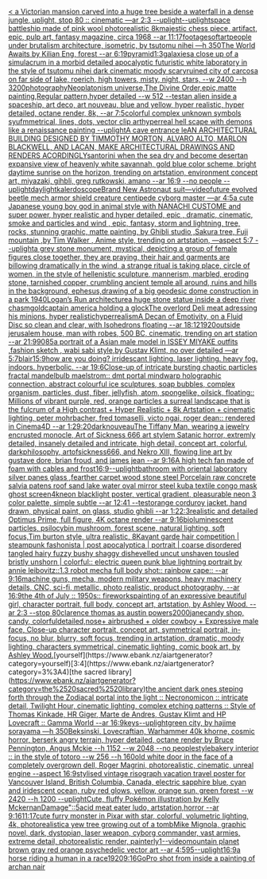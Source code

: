 [< a Victorian mansion carved into a huge tree beside a waterfall in a dense jungle, uplight, stop 80 :: cinematic —ar 2:3 --uplight](https://www.ebank.nz/aiartgenerator?category=%3C%2520a%2520Victorian%2520mansion%2520carved%2520into%2520a%2520huge%2520tree%2520beside%2520a%2520waterfall%2520in%2520a%2520dense%2520jungle%2C%2520uplight%2C%2520stop%252080%2520%3A%3A%2520cinematic%2520%E2%80%94ar%25202%3A3%2520--uplight)[--uplight](https://www.ebank.nz/aiartgenerator?category=--uplight)[space battleship made of pink wool photorealistic 8k](https://www.ebank.nz/aiartgenerator?category=space%2520battleship%2520made%2520of%2520pink%2520wool%2520photorealistic%25208k)[majestic chess piece, artifact, epic, pulp art, fantasy magazine, circa 1968 --ar 11:17](https://www.ebank.nz/aiartgenerator?category=majestic%2520chess%2520piece%2C%2520artifact%2C%2520epic%2C%2520pulp%2520art%2C%2520fantasy%2520magazine%2C%2520circa%25201968%2520--ar%252011%3A17)[footage](https://www.ebank.nz/aiartgenerator?category=footage)[soft](https://www.ebank.nz/aiartgenerator?category=soft)[art](https://www.ebank.nz/aiartgenerator?category=art)[people under brutalism architecture, isometric, by tsutomu nihei —h 350](https://www.ebank.nz/aiartgenerator?category=people%2520under%2520brutalism%2520architecture%2C%2520isometric%2C%2520by%2520tsutomu%2520nihei%2520%E2%80%94h%2520350)[The World Awaits by Kilian Eng, forest --ar 6:19](https://www.ebank.nz/aiartgenerator?category=The%2520World%2520Awaits%2520by%2520Kilian%2520Eng%2C%2520forest%2520--ar%25206%3A19)[pyramid](https://www.ebank.nz/aiartgenerator?category=pyramid)[1:3](https://www.ebank.nz/aiartgenerator?category=1%3A3)[galaxies](https://www.ebank.nz/aiartgenerator?category=galaxies)[a close up of a simulacrum in a morbid detailed apocalyptic futuristic white laboratory in the style of tsutomu nihei dark cinematic moody scary](https://www.ebank.nz/aiartgenerator?category=a%2520close%2520up%2520of%2520a%2520simulacrum%2520in%2520a%2520morbid%2520detailed%2520apocalyptic%2520futuristic%2520white%2520laboratory%2520in%2520the%2520style%2520of%2520tsutomu%2520nihei%2520dark%2520cinematic%2520moody%2520scary)[ruined city of carcosa on far side of lake, roerich, high towers, misty, night, stars, --w 2400 --h 3200](https://www.ebank.nz/aiartgenerator?category=ruined%2520city%2520of%2520carcosa%2520on%2520far%2520side%2520of%2520lake%2C%2520roerich%2C%2520high%2520towers%2C%2520misty%2C%2520night%2C%2520stars%2C%2520--w%25202400%2520--h%25203200)[photography](https://www.ebank.nz/aiartgenerator?category=photography)[Neoplatonism universe,The Divine Order,epic,matte painting,Regular pattern,hyper detailed --w 512 --test](https://www.ebank.nz/aiartgenerator?category=Neoplatonism%2520universe%2CThe%2520Divine%2520Order%2Cepic%2Cmatte%2520painting%2CRegular%2520pattern%2Chyper%2520detailed%2520--w%2520512%2520--test)[an alien inside a spaceship, art deco, art nouveau, blue and yellow, hyper realistic, hyper detailed, octane render, 8k, --ar 7:5](https://www.ebank.nz/aiartgenerator?category=an%2520alien%2520inside%2520a%2520spaceship%2C%2520art%2520deco%2C%2520art%2520nouveau%2C%2520blue%2520and%2520yellow%2C%2520hyper%2520realistic%2C%2520hyper%2520detailed%2C%2520octane%2520render%2C%25208k%2C%2520--ar%25207%3A5)[colorful complex unknown symbols syufmmetrical, lines, dots, vector clip art](https://www.ebank.nz/aiartgenerator?category=colorful%2520complex%2520unknown%2520symbols%2520syufmmetrical%2C%2520lines%2C%2520dots%2C%2520vector%2520clip%2520art)[hyperreal hell scape with demons like a renaissance painting --uplight](https://www.ebank.nz/aiartgenerator?category=hyperreal%2520hell%2520scape%2520with%2520demons%2520like%2520a%2520renaissance%2520painting%2520--uplight)[A cave entrance le](https://www.ebank.nz/aiartgenerator?category=A%2520cave%2520entrance%2520le)[AN ARCHITECTURAL BUILDING DESIGNED BY TIMMOTHY MORTON, ALVARO ALTO, MARLON BLACKWELL, AND LACAN, MAKE ARCHITECTURAL DRAWINGS AND RENDERS ACORDINGLY](https://www.ebank.nz/aiartgenerator?category=AN%2520ARCHITECTURAL%2520BUILDING%2520DESIGNED%2520BY%2520TIMMOTHY%2520MORTON%2C%2520ALVARO%2520ALTO%2C%2520MARLON%2520BLACKWELL%2C%2520AND%2520LACAN%2C%2520MAKE%2520ARCHITECTURAL%2520DRAWINGS%2520AND%2520RENDERS%2520ACORDINGLY)[santorini when the sea dry and become desert](https://www.ebank.nz/aiartgenerator?category=santorini%2520when%2520the%2520sea%2520dry%2520and%2520become%2520desert)[an expansive view of heavenly white savannah, gold  blue color scheme, bright daytime sunrise on the horizon, trending on artstation, environment concept art, miyazaki, gihbli, greg rutkowski, amano --ar 16:9 --no people --uplight](https://www.ebank.nz/aiartgenerator?category=an%2520expansive%2520view%2520of%2520heavenly%2520white%2520savannah%2C%2520gold%2520%2520blue%2520color%2520scheme%2C%2520bright%2520daytime%2520sunrise%2520on%2520the%2520horizon%2C%2520trending%2520on%2520artstation%2C%2520environment%2520concept%2520art%2C%2520miyazaki%2C%2520gihbli%2C%2520greg%2520rutkowski%2C%2520amano%2520--ar%252016%3A9%2520--no%2520people%2520--uplight)[daylight](https://www.ebank.nz/aiartgenerator?category=daylight)[kalerdoscope](https://www.ebank.nz/aiartgenerator?category=kalerdoscope)[Brand New Astronaut suit](https://www.ebank.nz/aiartgenerator?category=Brand%2520New%2520Astronaut%2520suit)[—video](https://www.ebank.nz/aiartgenerator?category=%E2%80%94video)[future evolved beetle mech armor shield creature centipede cyborg master —ar 4:5](https://www.ebank.nz/aiartgenerator?category=future%2520evolved%2520beetle%2520mech%2520armor%2520shield%2520creature%2520centipede%2520cyborg%2520master%2520%E2%80%94ar%25204%3A5)[a cute Japanese young boy god in animal style with NANACHI CUSTOME and super power, hyper realistic and hyper detailed, epic , dramatic, cinematic, smoke and particles and wind , epic, fantasy, storm and lightning, tree, rocks, stunning graphic, matte painting, by Ghibli studio ,Sakura tree, Fuji mountain ,by Tim Walker , Anime style, trending on artstation, —aspect 5:7 --uplight](https://www.ebank.nz/aiartgenerator?category=a%2520cute%2520Japanese%2520young%2520boy%2520god%2520in%2520animal%2520style%2520with%2520NANACHI%2520CUSTOME%2520and%2520super%2520power%2C%2520hyper%2520realistic%2520and%2520hyper%2520detailed%2C%2520epic%2520%2C%2520dramatic%2C%2520cinematic%2C%2520smoke%2520and%2520particles%2520and%2520wind%2520%2C%2520epic%2C%2520fantasy%2C%2520storm%2520and%2520lightning%2C%2520tree%2C%2520rocks%2C%2520stunning%2520graphic%2C%2520matte%2520painting%2C%2520by%2520Ghibli%2520studio%2520%2CSakura%2520tree%2C%2520Fuji%2520mountain%2520%2Cby%2520Tim%2520Walker%2520%2C%2520Anime%2520style%2C%2520trending%2520on%2520artstation%2C%2520%E2%80%94aspect%25205%3A7%2520--uplight)[a grey stone monument, mystical, depicting a group of female figures close together, they are praying, their hair and garments are billowing dramatically in the wind, a strange ritual is taking place, circle of women, in the style of hellenistic sculpture, mannerism, marbled, eroding stone, tarnished copper, crumbling ancient temple all around, ruins and hills in the background, ephesus,](https://www.ebank.nz/aiartgenerator?category=a%2520grey%2520stone%2520monument%2C%2520mystical%2C%2520depicting%2520a%2520group%2520of%2520female%2520figures%2520close%2520together%2C%2520they%2520are%2520praying%2C%2520their%2520hair%2520and%2520garments%2520are%2520billowing%2520dramatically%2520in%2520the%2520wind%2C%2520a%2520strange%2520ritual%2520is%2520taking%2520place%2C%2520circle%2520of%2520women%2C%2520in%2520the%2520style%2520of%2520hellenistic%2520sculpture%2C%2520mannerism%2C%2520marbled%2C%2520eroding%2520stone%2C%2520tarnished%2520copper%2C%2520crumbling%2520ancient%2520temple%2520all%2520around%2C%2520ruins%2520and%2520hills%2520in%2520the%2520background%2C%2520ephesus%2C)[drawing of a big geodesic dome construction in a park 1940](https://www.ebank.nz/aiartgenerator?category=drawing%2520of%2520a%2520big%2520geodesic%2520dome%2520construction%2520in%2520a%2520park%25201940)[Logan’s Run architecture](https://www.ebank.nz/aiartgenerator?category=Logan%E2%80%99s%2520Run%2520architecture)[a huge stone statue inside a deep river chasm](https://www.ebank.nz/aiartgenerator?category=a%2520huge%2520stone%2520statue%2520inside%2520a%2520deep%2520river%2520chasm)[gold](https://www.ebank.nz/aiartgenerator?category=gold)[captain america holding a glock](https://www.ebank.nz/aiartgenerator?category=captain%2520america%2520holding%2520a%2520glock)[The overlord Deli meat adressing his minions, hyper realistic](https://www.ebank.nz/aiartgenerator?category=The%2520overlord%2520Deli%2520meat%2520adressing%2520his%2520minions%2C%2520hyper%2520realistic)[hyperrealism](https://www.ebank.nz/aiartgenerator?category=hyperrealism)[A Decan of Emotivity, on a Fluid Disc so clean and clear, with Isohedrons floating --ar 18:12](https://www.ebank.nz/aiartgenerator?category=A%2520Decan%2520of%2520Emotivity%2C%2520on%2520a%2520Fluid%2520Disc%2520so%2520clean%2520and%2520clear%2C%2520with%2520Isohedrons%2520floating%2520--ar%252018%3A12)[1920](https://www.ebank.nz/aiartgenerator?category=1920)[outside jerusalem house, man with robes, 500 BC, cinematic, trending on art station --ar 21:9](https://www.ebank.nz/aiartgenerator?category=outside%2520jerusalem%2520house%2C%2520man%2520with%2520robes%2C%2520500%2520BC%2C%2520cinematic%2C%2520trending%2520on%2520art%2520station%2520--ar%252021%3A9)[90](https://www.ebank.nz/aiartgenerator?category=90)[85](https://www.ebank.nz/aiartgenerator?category=85)[a portrait of a Asian  male model in ISSEY MIYAKE  outfits  ,fashion sketch  , wabi sabi style,by Gustav Klimt, no over detailed —ar 5:7](https://www.ebank.nz/aiartgenerator?category=a%2520portrait%2520of%2520a%2520Asian%2520%2520male%2520model%2520in%2520ISSEY%2520MIYAKE%2520%2520outfits%2520%2520%2Cfashion%2520sketch%2520%2520%2C%2520wabi%2520sabi%2520style%2Cby%2520Gustav%2520Klimt%2C%2520no%2520over%2520detailed%2520%E2%80%94ar%25205%3A7)[blair](https://www.ebank.nz/aiartgenerator?category=blair)[15:9](https://www.ebank.nz/aiartgenerator?category=15%3A9)[how are you doing?  irridescant lighting.  laser lighting.  heavy fog.  indoors.  hyperbolic.  --ar 19:6](https://www.ebank.nz/aiartgenerator?category=how%2520are%2520you%2520doing%3F%2520%2520irridescant%2520lighting.%2520%2520laser%2520lighting.%2520%2520heavy%2520fog.%2520%2520indoors.%2520%2520hyperbolic.%2520%2520--ar%252019%3A6)[Close-up of intricate bursting chaotic particles fractal mandelbulb maelstrom:: dmt portal mindwarp holographic connection, abstract colourful ice sculptures, soap bubbles, complex organism, particles, dust, fiber, jellyfish, atom, spongelike, oilsick, floating:: Millions of vibrant purple, red, orange particles a surreal landscape that is the fulcrum of a High contrast + Hyper Realistic + 8k Artstation + cinematic lighting, peter mohrbacher, fred tomaselli, victo ngai, roger dean:: rendered in Cinema4D --ar 1:2](https://www.ebank.nz/aiartgenerator?category=Close-up%2520of%2520intricate%2520bursting%2520chaotic%2520particles%2520fractal%2520mandelbulb%2520maelstrom%3A%3A%2520dmt%2520portal%2520mindwarp%2520holographic%2520connection%2C%2520abstract%2520colourful%2520ice%2520sculptures%2C%2520soap%2520bubbles%2C%2520complex%2520organism%2C%2520particles%2C%2520dust%2C%2520fiber%2C%2520jellyfish%2C%2520atom%2C%2520spongelike%2C%2520oilsick%2C%2520floating%3A%3A%2520Millions%2520of%2520vibrant%2520purple%2C%2520red%2C%2520orange%2520particles%2520a%2520surreal%2520landscape%2520that%2520is%2520the%2520fulcrum%2520of%2520a%2520High%2520contrast%2520%2B%2520Hyper%2520Realistic%2520%2B%25208k%2520Artstation%2520%2B%2520cinematic%2520lighting%2C%2520peter%2520mohrbacher%2C%2520fred%2520tomaselli%2C%2520victo%2520ngai%2C%2520roger%2520dean%3A%3A%2520rendered%2520in%2520Cinema4D%2520--ar%25201%3A2)[9:20](https://www.ebank.nz/aiartgenerator?category=9%3A20)[dark](https://www.ebank.nz/aiartgenerator?category=dark)[nouveau](https://www.ebank.nz/aiartgenerator?category=nouveau)[The Tiffany Man, wearing a jewelry encrusted monocle, Art of Sickness 666 art stylem Satanic horror, extremly detailed, insanely detailed and intricate, high detail, concept art, colorful, darkphilosophy, artofsickness666, and Nekro XIII, flowing line art by gustave dore, brian froud, and james jean --ar 9:16](https://www.ebank.nz/aiartgenerator?category=The%2520Tiffany%2520Man%2C%2520wearing%2520a%2520jewelry%2520encrusted%2520monocle%2C%2520Art%2520of%2520Sickness%2520666%2520art%2520stylem%2520Satanic%2520horror%2C%2520extremly%2520detailed%2C%2520insanely%2520detailed%2520and%2520intricate%2C%2520high%2520detail%2C%2520concept%2520art%2C%2520colorful%2C%2520darkphilosophy%2C%2520artofsickness666%2C%2520and%2520Nekro%2520XIII%2C%2520flowing%2520line%2520art%2520by%2520gustave%2520dore%2C%2520brian%2520froud%2C%2520and%2520james%2520jean%2520--ar%25209%3A16)[A high tech fan made of foam with cables and frost](https://www.ebank.nz/aiartgenerator?category=A%2520high%2520tech%2520fan%2520made%2520of%2520foam%2520with%2520cables%2520and%2520frost)[16:9](https://www.ebank.nz/aiartgenerator?category=16%3A9)[--uplight](https://www.ebank.nz/aiartgenerator?category=--uplight)[bathroom with oriental laboratory  silver panes glass  ,fearther carpet wood stone steel Porcelain raw  concrete salvia patens roof sand lake water oval mirror steel kuba textile congo mask ghost screen](https://www.ebank.nz/aiartgenerator?category=bathroom%2520with%2520oriental%2520laboratory%2520%2520silver%2520panes%2520glass%2520%2520%2Cfearther%2520carpet%2520wood%2520stone%2520steel%2520Porcelain%2520raw%2520%2520concrete%2520salvia%2520patens%2520roof%2520sand%2520lake%2520water%2520oval%2520mirror%2520steel%2520kuba%2520textile%2520congo%2520mask%2520ghost%2520screen)[4k](https://www.ebank.nz/aiartgenerator?category=4k)[neon blacklight poster, vertical gradient, pleasurable neon 3 color palette, simple subtle --ar 12:41 --test](https://www.ebank.nz/aiartgenerator?category=neon%2520blacklight%2520poster%2C%2520vertical%2520gradient%2C%2520pleasurable%2520neon%25203%2520color%2520palette%2C%2520simple%2520subtle%2520--ar%252012%3A41%2520--test)[orange corduroy jacket, hand drawn, physical paint, on glass, studio ghibli --ar 1:2](https://www.ebank.nz/aiartgenerator?category=orange%2520corduroy%2520jacket%2C%2520hand%2520drawn%2C%2520physical%2520paint%2C%2520on%2520glass%2C%2520studio%2520ghibli%2520--ar%25201%3A2)[2:3](https://www.ebank.nz/aiartgenerator?category=2%3A3)[realistic and detailed Optimus Prime, full figure, 4K octane render --ar 9:16](https://www.ebank.nz/aiartgenerator?category=realistic%2520and%2520detailed%2520Optimus%2520Prime%2C%2520full%2520figure%2C%25204K%2520octane%2520render%2520--ar%25209%3A16)[bioluminescent particles, psilocybin mushroom, forest scene, natural lighting, soft focus,Tim burton style, ultra realistic, 8K](https://www.ebank.nz/aiartgenerator?category=bioluminescent%2520particles%2C%2520psilocybin%2520mushroom%2C%2520forest%2520scene%2C%2520natural%2520lighting%2C%2520soft%2520focus%2CTim%2520burton%2520style%2C%2520ultra%2520realistic%2C%25208K)[avant garde hair competition | steampunk fashonista | post apocalyptica | portrait | coarse disordered tangled hairy fuzzy bushy shaggy dishevelled uncut unshaven tousled bristly unshorn | colorful:: electric queen punk blue lightning portrait by annie leibovitz::1.3 robot mecha full body shot:: rainbow cape:: --ar 9:16](https://www.ebank.nz/aiartgenerator?category=avant%2520garde%2520hair%2520competition%2520%7C%2520steampunk%2520fashonista%2520%7C%2520post%2520apocalyptica%2520%7C%2520portrait%2520%7C%2520coarse%2520disordered%2520tangled%2520hairy%2520fuzzy%2520bushy%2520shaggy%2520dishevelled%2520uncut%2520unshaven%2520tousled%2520bristly%2520unshorn%2520%7C%2520colorful%3A%3A%2520electric%2520queen%2520punk%2520blue%2520lightning%2520portrait%2520by%2520annie%2520leibovitz%3A%3A1.3%2520robot%2520mecha%2520full%2520body%2520shot%3A%3A%2520rainbow%2520cape%3A%3A%2520--ar%25209%3A16)[machine guns, mecha, modern military weapons, heavy machinery details, CNC, sci-fi, metallic,  photo realistic, product photography, --ar 16:9](https://www.ebank.nz/aiartgenerator?category=machine%2520guns%2C%2520mecha%2C%2520modern%2520military%2520weapons%2C%2520heavy%2520machinery%2520details%2C%2520CNC%2C%2520sci-fi%2C%2520metallic%2C%2520%2520photo%2520realistic%2C%2520product%2520photography%2C%2520--ar%252016%3A9)[the 4th of July :: 1950s:: fireworks](https://www.ebank.nz/aiartgenerator?category=the%25204th%2520of%2520July%2520%3A%3A%25201950s%3A%3A%2520fireworks)[painting of an expressive beautiful girl,  character portrait, full body, concept art, artstation, by Ashley Wood. --ar 2:3 --stop 80](https://www.ebank.nz/aiartgenerator?category=painting%2520of%2520an%2520expressive%2520beautiful%2520girl%2C%2520%2520character%2520portrait%2C%2520full%2520body%2C%2520concept%2520art%2C%2520artstation%2C%2520by%2520Ashley%2520Wood.%2520--ar%25202%3A3%2520--stop%252080)[clarence thomas as austin powers](https://www.ebank.nz/aiartgenerator?category=clarence%2520thomas%2520as%2520austin%2520powers)[2000](https://www.ebank.nz/aiartgenerator?category=2000)[jane](https://www.ebank.nz/aiartgenerator?category=jane)[candy shop, candy, colorful](https://www.ebank.nz/aiartgenerator?category=candy%2520shop%2C%2520candy%2C%2520colorful)[detailed,](https://www.ebank.nz/aiartgenerator?category=detailed%2C)[nose+ airbrushed + older cowboy + Expressive male face, Close-up character portrait, concept art, symmetrical portrait, in-focus, no blur, blurry, soft focus, trending in artstation, dramatic, moody lighting, characters symmetrical, cinematic lighting, comic book art, by Ashley Wood.](https://www.ebank.nz/aiartgenerator?category=nose%2B%2520airbrushed%2520%2B%2520older%2520cowboy%2520%2B%2520Expressive%2520male%2520face%2C%2520Close-up%2520character%2520portrait%2C%2520concept%2520art%2C%2520symmetrical%2520portrait%2C%2520in-focus%2C%2520no%2520blur%2C%2520blurry%2C%2520soft%2520focus%2C%2520trending%2520in%2520artstation%2C%2520dramatic%2C%2520moody%2520lighting%2C%2520characters%2520symmetrical%2C%2520cinematic%2520lighting%2C%2520comic%2520book%2520art%2C%2520by%2520Ashley%2520Wood.)[yourself](https://www.ebank.nz/aiartgenerator?category=yourself)[3:4](https://www.ebank.nz/aiartgenerator?category=3%3A4)[the sacred library](https://www.ebank.nz/aiartgenerator?category=the%2520sacred%2520library)[the ancient dark ones steping forth through the Zodiacal portal into the light :: Necronomicon :: intricate detail, Twilight Hour,  cinematic lighting, complex etching patterns :: Style of Thomas Kinkade, HR Giger, Marte de Andres, Gustav Klimt and HP Lovecraft :: Gamma World --ar 16:9](https://www.ebank.nz/aiartgenerator?category=the%2520ancient%2520dark%2520ones%2520steping%2520forth%2520through%2520the%2520Zodiacal%2520portal%2520into%2520the%2520light%2520%3A%3A%2520Necronomicon%2520%3A%3A%2520intricate%2520detail%2C%2520Twilight%2520Hour%2C%2520%2520cinematic%2520lighting%2C%2520complex%2520etching%2520patterns%2520%3A%3A%2520Style%2520of%2520Thomas%2520Kinkade%2C%2520HR%2520Giger%2C%2520Marte%2520de%2520Andres%2C%2520Gustav%2520Klimt%2520and%2520HP%2520Lovecraft%2520%3A%3A%2520Gamma%2520World%2520--ar%252016%3A9)[keys](https://www.ebank.nz/aiartgenerator?category=keys)[--uplight](https://www.ebank.nz/aiartgenerator?category=--uplight)[green city, by hajime sorayama —h 350](https://www.ebank.nz/aiartgenerator?category=green%2520city%2C%2520by%2520hajime%2520sorayama%2520%E2%80%94h%2520350)[Beksinski, Lovecraftian, Warhammer 40k khorne, cosmic horror, berserk angry terrain, hyper detailed, octane render by Bruce Pennington, Angus Mckie --h 1152 --w 2048 --no people](https://www.ebank.nz/aiartgenerator?category=Beksinski%2C%2520Lovecraftian%2C%2520Warhammer%252040k%2520khorne%2C%2520cosmic%2520horror%2C%2520berserk%2520angry%2520terrain%2C%2520hyper%2520detailed%2C%2520octane%2520render%2520by%2520Bruce%2520Pennington%2C%2520Angus%2520Mckie%2520--h%25201152%2520--w%25202048%2520--no%2520people)[style](https://www.ebank.nz/aiartgenerator?category=style)[bakery interior :: in the style of totoro --w 256 --h 160](https://www.ebank.nz/aiartgenerator?category=bakery%2520interior%2520%3A%3A%2520in%2520the%2520style%2520of%2520totoro%2520--w%2520256%2520--h%2520160)[old white door in the face of a completely overgrown dell, Roger Magrini, photorealistic, cinematic, unreal engine --aspect 16:9](https://www.ebank.nz/aiartgenerator?category=old%2520white%2520door%2520in%2520the%2520face%2520of%2520a%2520completely%2520overgrown%2520dell%2C%2520Roger%2520Magrini%2C%2520photorealistic%2C%2520cinematic%2C%2520unreal%2520engine%2520--aspect%252016%3A9)[stylised vintage risograph vacation travel poster for Vancouver Island, British Columbia, Canada, electric sapphire blue, cyan and iridescent ocean, ruby red glows, yellow, orange sun, green forest --w 2420 --h 1200 --uplight](https://www.ebank.nz/aiartgenerator?category=stylised%2520vintage%2520risograph%2520vacation%2520travel%2520poster%2520for%2520Vancouver%2520Island%2C%2520British%2520Columbia%2C%2520Canada%2C%2520electric%2520sapphire%2520blue%2C%2520cyan%2520and%2520iridescent%2520ocean%2C%2520ruby%2520red%2520glows%2C%2520yellow%2C%2520orange%2520sun%2C%2520green%2520forest%2520--w%25202420%2520--h%25201200%2520--uplight)[Cute, fluffy Pokémon illustration by Kelly Mckernan](https://www.ebank.nz/aiartgenerator?category=Cute%2C%2520fluffy%2520Pok%C3%A9mon%2520illustration%2520by%2520Kelly%2520Mckernan)[Damage"::5](https://www.ebank.nz/aiartgenerator?category=Damage%22%3A%3A5)[acid meat eater ludo, artstation,horror --ar 9:16](https://www.ebank.nz/aiartgenerator?category=acid%2520meat%2520eater%2520ludo%2C%2520artstation%2Chorror%2520--ar%25209%3A16)[11:17](https://www.ebank.nz/aiartgenerator?category=11%3A17)[cute furry monster in Pixar with star, colorful, volumetric lighting, 4k, photorealistic](https://www.ebank.nz/aiartgenerator?category=cute%2520furry%2520monster%2520in%2520Pixar%2520with%2520star%2C%2520colorful%2C%2520volumetric%2520lighting%2C%25204k%2C%2520photorealistic)[a yew tree growing out of a tomb](https://www.ebank.nz/aiartgenerator?category=a%2520yew%2520tree%2520growing%2520out%2520of%2520a%2520tomb)[Mike Mignola, graphic novel, dark, dystopian, laser weapon, cyborg commander, vast armies, extreme detail, photorealistic render, painterly](https://www.ebank.nz/aiartgenerator?category=Mike%2520Mignola%2C%2520graphic%2520novel%2C%2520dark%2C%2520dystopian%2C%2520laser%2520weapon%2C%2520cyborg%2520commander%2C%2520vast%2520armies%2C%2520extreme%2520detail%2C%2520photorealistic%2520render%2C%2520painterly)[1](https://www.ebank.nz/aiartgenerator?category=1)[--video](https://www.ebank.nz/aiartgenerator?category=--video)[mountain planet brown gray red orange psychedelic vector art --ar 4:5](https://www.ebank.nz/aiartgenerator?category=mountain%2520planet%2520brown%2520gray%2520red%2520orange%2520psychedelic%2520vector%2520art%2520--ar%25204%3A5)[95](https://www.ebank.nz/aiartgenerator?category=95)[--uplight](https://www.ebank.nz/aiartgenerator?category=--uplight)[16:9](https://www.ebank.nz/aiartgenerator?category=16%3A9)[a horse riding a human in a race](https://www.ebank.nz/aiartgenerator?category=a%2520horse%2520riding%2520a%2520human%2520in%2520a%2520race)[1920](https://www.ebank.nz/aiartgenerator?category=1920)[9:16](https://www.ebank.nz/aiartgenerator?category=9%3A16)[GoPro shot from inside a painting of archan nair](https://www.ebank.nz/aiartgenerator?category=GoPro%2520shot%2520from%2520inside%2520a%2520painting%2520of%2520archan%2520nair)